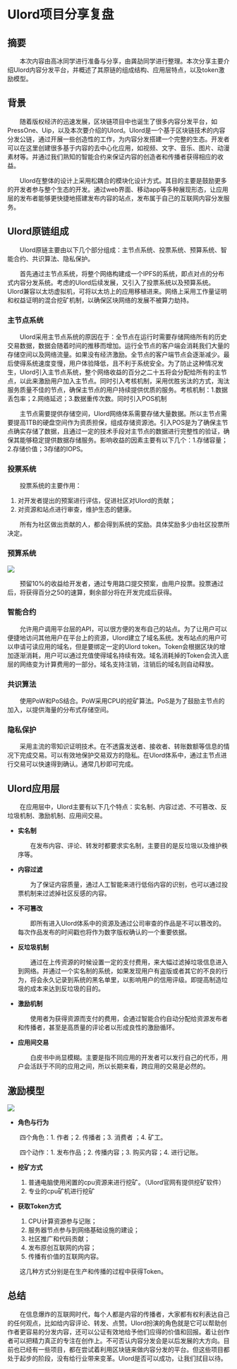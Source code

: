 # Ulord项目分享复盘

## 摘要

&emsp;&emsp;本次内容由高冰同学进行准备与分享，由龚劼同学进行整理。本次分享主要介绍Ulord内容分发平台，并概述了其原链的组成结构、应用层特点，以及token激励模型。

## 背景

&emsp;&emsp;随着版权经济的迅速发展，区块链项目中也诞生了很多内容分发平台，如PressOne、Uip，以及本次要介绍的Ulord。Ulord是一个基于区块链技术的内容分发公链，通过开展一些创造性的工作，为内容分发搭建一个完整的生态。开发者可以在这里创建很多基于内容的去中心化应用，如视频、文字、音乐、图片、动漫素材等。并通过我们熟知的智能合约来保证内容的创造者和传播者获得相应的收益。

&emsp;&emsp;Ulord在整体的设计上采用松耦合的模块化设计方式。其目的主要是鼓励更多的开发者参与整个生态的开发。通过web界面、移动app等多种展现形态，让应用层的发布者能够更快捷地搭建发布内容的站点，发布属于自己的互联网内容分发服务。

## Ulord原链组成

&emsp;&emsp;Ulord原链主要由以下几个部分组成：主节点系统、投票系统、预算系统、智能合约、共识算法、隐私保护。

&emsp;&emsp;首先通过主节点系统，将整个网络构建成一个IPFS的系统，即点对点的分布式内容分发系统。考虑的Ulord后续发展，又引入了投票系统以及预算系统。Ulord兼容以太坊虚拟机，可将以太坊上的应用移植进来。网络上采用工作量证明和权益证明的混合挖矿机制，以确保区块网络的发展不被算力劫持。

### 主节点系统

&emsp;&emsp;Ulord采用主节点系统的原因在于：全节点在运行时需要存储网络所有的历史交易数据，数据会随着时间的推移而增加。运行全节点的客户端会消耗我们大量的存储空间以及网络流量。如果没有经济激励。全节点的客户端节点会逐渐减少。最后使得系统速度变慢，用户体验降低，且不利于系统安全。为了防止这种情况发生，Ulord引入主节点系统，整个网络收益的百分之二十五将会分配给所有的主节点，以此来激励用户加入主节点。同时引入考核机制，采用优胜劣汰的方式，淘汰服务质量不佳的节点，确保主节点的用户持续提供优质的服务。考核机制：1.数据丢包率；2.网络延迟；3.数据重传次数。同时引入POS机制

&emsp;&emsp;主节点需要提供存储空间，Ulord网络体系需要存储大量数据。所以主节点需要提高1TB的硬盘空间作为资质担保，组成存储资源池。引入POS是为了确保主节点确实存储了数据，且通过一定的技术手段对主节点的数据进行完整性的验证，确保其能够稳定提供数据存储服务。影响收益的因素主要有以下几个：1.存储容量；2.存储价值；3存储的IOPS。

### 投票系统

&emsp;&emsp;投票系统的主要作用：

1. 对开发者提出的预案进行评估，促进社区对Ulord的贡献；
2. 对资源和站点进行审查，维护生态的健康。

&emsp;&emsp;所有为社区做出贡献的人，都会得到系统的奖励。具体奖励多少由社区投票所决定。

### 预算系统

![](https://i.imgur.com/jEkF1e3.png)

&emsp;&emsp;预留10%的收益给开发者，通过专用路口提交预案，由用户投票。投票通过后，将获得百分之50的速算，剩余部分将在开发完成后获得。

### 智能合约

&emsp;&emsp;允许用户调用平台层的API，可以很方便的发布自己的站点。为了让用户可以便捷地访问其他用户在平台上的资源，Ulord建立了域名系统。发布站点的用户可以申请可读应用的域名，但是要绑定一定的Ulord token。Token会根据区块的增加逐渐消耗，用户可以通过充值使得域名持续有效。域名消耗掉的Token会流入底层的网络变为计算费用的一部分。域名支持注销，注销后的域名则自动释放。

### 共识算法

&emsp;&emsp;使用PoW和PoS结合。PoW采用CPU的挖矿算法。PoS是为了鼓励主节点的加入，以提供海量的分布式存储空间。

### 隐私保护

&emsp;&emsp;采用主流的零知识证明技术。在不透露发送者、接收者、转账数额等信息的情况下完成交易。可以有效地保护交易双方的隐私。在Ulord体系中，通过主节点进行交易可以快速得到确认。通常几秒即可完成。

## Ulord应用层

&emsp;&emsp;在应用层中，Ulord主要有以下几个特点：实名制、内容过滤、不可篡改、反垃圾机制、激励机制、应用间交易。

- **实名制**

	&emsp;&emsp;在发布内容、评论、转发时都要求实名制，主要目的是反垃圾以及维护秩序等。

- **内容过滤**

	&emsp;&emsp;为了保证内容质量，通过人工智能来进行低俗内容的识别，也可以通过投票机制来过滤掉社区反感的内容。

- **不可篡改**

	&emsp;&emsp;即所有进入Ulord体系中的资源及通过公司审查的作品是不可以篡改的。每次作品发布的时间戳也将作为数字版权确认的一个重要依据。

- **反垃圾机制**

	&emsp;&emsp;通过在上传资源的时候设置一定的支付费用，来大幅过滤掉垃圾信息进入到网络。并通过一个实名制的系统，如果发现用户有盗版或者其它的不良的行为，将会永久记录到系统的黑名单里，以影响用户的信用评级。即提高制造垃圾的成本来达到反垃圾的目的。

- **激励机制**

	&emsp;&emsp;使用者为获得资源而支付的费用，会通过智能合约自动分配给资源发布者和传播者，甚至是高质量的评论者以形成良性的激励循环。

- **应用间交易**

	&emsp;&emsp;白皮书中尚显模糊。主要是指不同应用的开发者可以发行自己的代币，用户会活跃于不同的应用之间，所以长期来看，跨应用的交易是必然的。

## 激励模型

![](https://i.imgur.com/8IAMMAD.png)

- **角色与行为**

&emsp;&emsp;四个角色：1. 作者；2. 传播者；3. 消费者 ；4. 矿工。

&emsp;&emsp;四个动作：1. 发布作品；2. 传播内容；3. 购买内容；4. 进行记账。

- **挖矿方式**

	1. 普通电脑使用闲置的cpu资源来进行挖矿。（Ulord官网有提供挖矿软件）
	2. 专业的cpu矿机进行挖矿


- **获取Token方式**

	1. CPU计算资源参与记账；
	2. 服务器节点参与到网络基础设施的建设；
	3. 社区推广和代码贡献；
	4. 发布原创互联网的内容；
	5. 传播有价值的互联网内容。

&emsp;&emsp;这几种方式分别是在生产和传播的过程中获得Token。

## 总结

&emsp;&emsp;在信息爆炸的互联网时代，每个人都是内容的传播者，大家都有权利表达自己的任何观点，比如给内容评论、转发、点赞。Ulord扮演的角色就是它可以帮助创作者更容易的分发内容，还可以公证有效地给予他们应得的价值和回报。着让创作者可以把精力真正的专注在创作上。不可否认内容分发会是以后发展的大方向。目前也已经有一些项目，都在尝试着利用区块链来做内容分发的平台。但这些项目都处于起步的阶段，没有给行业带来变革。Ulord是否可以成功，让我们拭目以待。